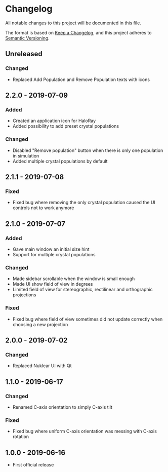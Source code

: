 # Changelog

All notable changes to this project will be documented in this file.

The format is based on [Keep a Changelog](https://keepachangelog.com/en/1.0.0/),
and this project adheres to [Semantic Versioning](https://semver.org/spec/v2.0.0.html).

## Unreleased

### Changed
- Replaced Add Population and Remove Population texts with icons

## 2.2.0 - 2019-07-09

### Added
- Created an application icon for HaloRay
- Added possibility to add preset crystal populations

### Changed
- Disabled "Remove population" button when there is only one population in simulation
- Added multiple crystal populations by default

## 2.1.1 - 2019-07-08

### Fixed
- Fixed bug where removing the only crystal population caused the UI controls not to work anymore

## 2.1.0 - 2019-07-07

### Added
- Gave main window an initial size hint
- Support for multiple crystal populations

### Changed
- Made sidebar scrollable when the window is small enough
- Made UI show field of view in degrees
- Limited field of view for stereographic, rectilinear and orthographic projections

### Fixed
- Fixed bug where field of view sometimes did not update correctly when choosing a new projection

## 2.0.0 - 2019-07-02

### Changed
- Replaced Nuklear UI with Qt

## 1.1.0 - 2019-06-17

### Changed
- Renamed C-axis orientation to simply C-axis tilt

### Fixed
- Fixed bug where uniform C-axis orientation was messing with C-axis rotation

## 1.0.0 - 2019-06-16

- First official release
